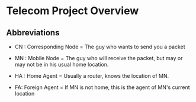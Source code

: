 # Telecom Project Overview

## Abbreviations

* CN : Corresponding Node
= The guy who wants to send you a packet

* MN : Mobile Node
= The guy who will receive the packet, but may or may not be in his usual home location.

* HA : Home Agent
= Usually a router, knows the location of MN.

* FA: Foreign Agent
= If MN is not home, this is the agent of MN's current location